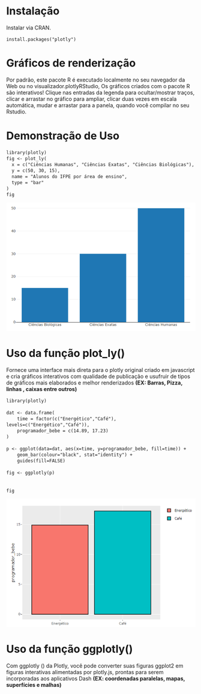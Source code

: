 # Instalação

Instalar via CRAN.

    install.packages("plotly")

# Gráficos de renderização

Por padrão, este pacote R é executado localmente no seu navegador da Web
ou no visualizador.plotlyRStudio, Os gráficos criados com o pacote R são
interativos! Clique nas entradas da legenda para ocultar/mostrar traços,
clicar e arrastar no gráfico para ampliar, clicar duas vezes em escala
automática, mudar e arrastar para a panela, quando você compilar no seu
Rstudio.

# Demonstração de Uso

    library(plotly)
    fig <- plot_ly(
      x = c("Ciências Humanas", "Ciências Exatas", "Ciências Biológicas"),
      y = c(50, 30, 15),
      name = "Alunos do IFPE por área de ensino",
      type = "bar"
    )
    fig

<img src="newplot.png" class="screenshot" width=800 />

# Uso da função plot\_ly()

Fornece uma interface mais direta para o plotly original criado em
javascript e cria gráficos interativos com qualidade de publicação e
usufruir de tipos de gráficos mais elaborados e melhor renderizados
**(EX: Barras, Pizza, linhas , caixas entre outros)**

    library(plotly)

    dat <- data.frame(
        time = factor(c("Energético","Café"), levels=c("Energético","Café")),
        programador_bebe = c(14.89, 17.23)
    )

    p <- ggplot(data=dat, aes(x=time, y=programador_bebe, fill=time)) +
        geom_bar(colour="black", stat="identity") +
        guides(fill=FALSE)

    fig <- ggplotly(p)


    fig

<img src="newplot2.png" class="screenshot" width=800 />

# Uso da função ggplotly()

Com ggplotly () da Plotly, você pode converter suas figuras ggplot2 em
figuras interativas alimentadas por plotly.js, prontas para serem
incorporadas aos aplicativos Dash **(EX: coordenadas paralelas, mapas,
superfícies e malhas)**
